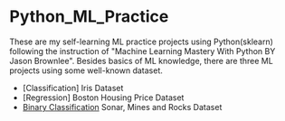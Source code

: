 # Python_ML_Practice

These are my self-learning ML practice projects using Python(sklearn) following the instruction of "Machine Learning Mastery With Python BY Jason Brownlee".
Besides basics of ML knowledge, there are three ML projects using some well-known dataset.

* [Classification] Iris Dataset
* [Regression] Boston Housing Price Dataset
* [Binary Classification](https://github.com/yezhilengyue/Python_ML_Practice/tree/master/Projects/%5BClassification-bi%5Dsonar_rock) Sonar, Mines and Rocks Dataset
